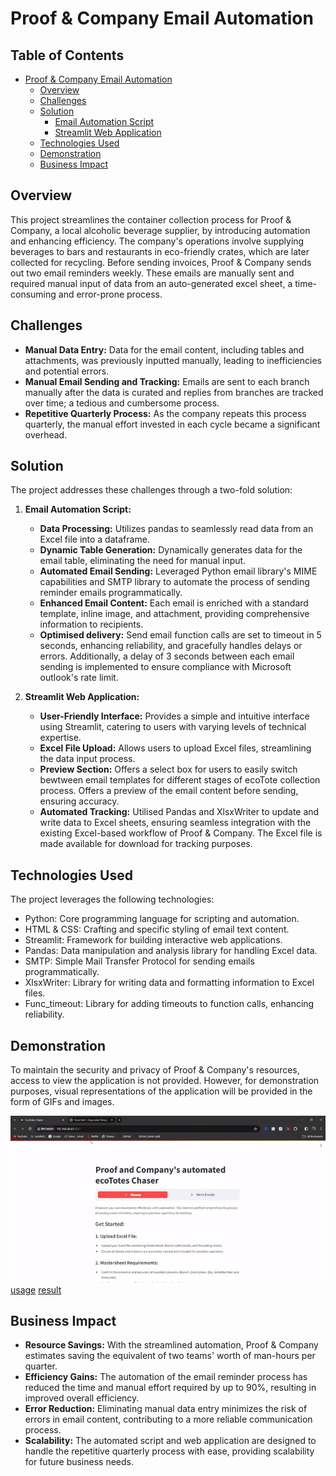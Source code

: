 # Proof & Company Email Automation

## Table of Contents

- [Proof & Company Email Automation](#proof--company-email-automation)
  - [Overview](#overview)
  - [Challenges](#challenges)
  - [Solution](#solution)
    - [Email Automation Script](#email-automation-script)
    - [Streamlit Web Application](#streamlit-web-application)
  - [Technologies Used](#technologies-used)
  - [Demonstration](#demonstration)
  - [Business Impact](#business-impact)

## Overview

This project streamlines the container collection process for Proof & Company, a local alcoholic beverage supplier, by introducing automation and enhancing efficiency. The company's operations involve supplying beverages to bars and restaurants in eco-friendly crates, which are later collected for recycling. Before sending invoices, Proof & Company sends out two email reminders weekly. These emails are manually sent and required manual input of data from an auto-generated excel sheet, a time-consuming and error-prone process.

## Challenges

- **Manual Data Entry:** Data for the email content, including tables and attachments, was previously inputted manually, leading to inefficiencies and potential errors.
- **Manual Email Sending and Tracking:** Emails are sent to each branch manually after the data is curated and replies from branches are tracked over time; a tedious and cumbersome process.
- **Repetitive Quarterly Process:** As the company repeats this process quarterly, the manual effort invested in each cycle became a significant overhead.

## Solution

The project addresses these challenges through a two-fold solution:

1. **Email Automation Script:**
   - **Data Processing:** Utilizes pandas to seamlessly read data from an Excel file into a dataframe.
   - **Dynamic Table Generation:** Dynamically generates data for the email table, eliminating the need for manual input.
   - **Automated Email Sending:** Leveraged Python email library's MIME capabilities and SMTP library to automate the process of sending reminder emails programmatically.
   - **Enhanced Email Content:** Each email is enriched with a standard template, inline image, and attachment, providing comprehensive information to recipients.
   - **Optimised delivery:** Send email function calls are set to timeout in 5 seconds, enhancing reliability, and gracefully handles delays or errors. Additionally, a delay of 3 seconds between each email sending is implemented to ensure compliance with Microsoft outlook's rate limit.
    
2. **Streamlit Web Application:**
   - **User-Friendly Interface:** Provides a simple and intuitive interface using Streamlit, catering to users with varying levels of technical expertise.
   - **Excel File Upload:** Allows users to upload Excel files, streamlining the data input process.
   - **Preview Section:** Offers a select box for users to easily switch bewtween email templates for different stages of ecoTote collection process. Offers a preview of the email content before sending, ensuring accuracy.
   - **Automated Tracking:** Utilised Pandas and XlsxWriter to update and write data to Excel sheets, ensuring seamless integration with the existing Excel-based workflow of Proof & Company. The Excel file is made available for download for tracking purposes.

## Technologies Used

The project leverages the following technologies:

- Python: Core programming language for scripting and automation.
- HTML & CSS: Crafting and specific styling of email text content.
- Streamlit: Framework for building interactive web applications.
- Pandas: Data manipulation and analysis library for handling Excel data.
- SMTP: Simple Mail Transfer Protocol for sending emails programmatically.
- XlsxWriter: Library for writing data and formatting information to Excel files.
- Func_timeout: Library for adding timeouts to function calls, enhancing reliability.

## Demonstration

To maintain the security and privacy of Proof & Company's resources, access to view the application is not provided. However, for demonstration purposes, visual representations of the application will be provided in the form of GIFs and images.

![interface](demo/interface.gif)
[usage](demo/usage.mp4)
[result](demo/result.mp4)

## Business Impact

- **Resource Savings:** With the streamlined automation, Proof & Company estimates saving the equivalent of two teams' worth of man-hours per quarter.
- **Efficiency Gains:** The automation of the email reminder process has reduced the time and manual effort required by up to 90%, resulting in improved overall efficiency.
- **Error Reduction:** Eliminating manual data entry minimizes the risk of errors in email content, contributing to a more reliable communication process.
- **Scalability:** The automated script and web application are designed to handle the repetitive quarterly process with ease, providing scalability for future business needs.

